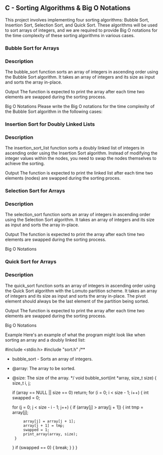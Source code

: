 ## C - Sorting Algorithms & Big O Notations

This project involves implementing four sorting algorithms: 
Bubble Sort, 
Insertion Sort, 
Selection Sort, and 
Quick Sort. 
These algorithms will be used to sort arrays of integers, and we are required to provide Big O notations for the time complexity of these sorting algorithms in various cases.

### Bubble Sort for Arrays

### Description
The bubble_sort function sorts an array of integers in ascending order using the Bubble Sort algorithm. It takes an array of integers and its size as input and sorts the array in-place.

Output
The function is expected to print the array after each time two elements are swapped during the sorting process.

Big O Notations
Please write the Big O notations for the time complexity of the Bubble Sort algorithm in the following cases:

### Insertion Sort for Doubly Linked Lists

### Description
The insertion_sort_list function sorts a doubly linked list of integers in ascending order using the Insertion Sort algorithm. Instead of modifying the integer values within the nodes, you need to swap the nodes themselves to achieve the sorting.

Output
The function is expected to print the linked list after each time two elements (nodes) are swapped during the sorting proces.

### Selection Sort for Arrays

### Description
The selection_sort function sorts an array of integers in ascending order using the Selection Sort algorithm. It takes an array of integers and its size as input and sorts the array in-place.

Output
The function is expected to print the array after each time two elements are swapped during the sorting process.

Big O Notations

### Quick Sort for Arrays

### Description
The quick_sort function sorts an array of integers in ascending order using the Quick Sort algorithm with the Lomuto partition scheme. It takes an array of integers and its size as input and sorts the array in-place. The pivot element should always be the last element of the partition being sorted.

Output
The function is expected to print the array after each time two elements are swapped during the sorting process.

Big O Notations


Example
Here's an example of what the program might look like when sorting an array and a doubly linked list:

#include <stdio.h>
#include "sort.h"
/**
 * bubble_sort - Sorts an array of integers.
 * @array: The array to be sorted.
 * @size: The size of the array.
 */
void bubble_sort(int *array, size_t size)
{
	size_t i, j;

	if (array == NULL || size == 0)
		return;
	for (i = 0; i < size - 1; i++)
	{
	int swapped = 0;

	for (j = 0; j < size - i - 1; j++)
	{
		if (array[j] > array[j + 1])
		{
			int tmp = array[j];

			array[j] = array[j + 1];
			array[j + 1] = tmp;
			swapped = 1;
			print_array(array, size);
		}
	}
	if (swapped == 0)
	{
		break;
	}
	}
}


